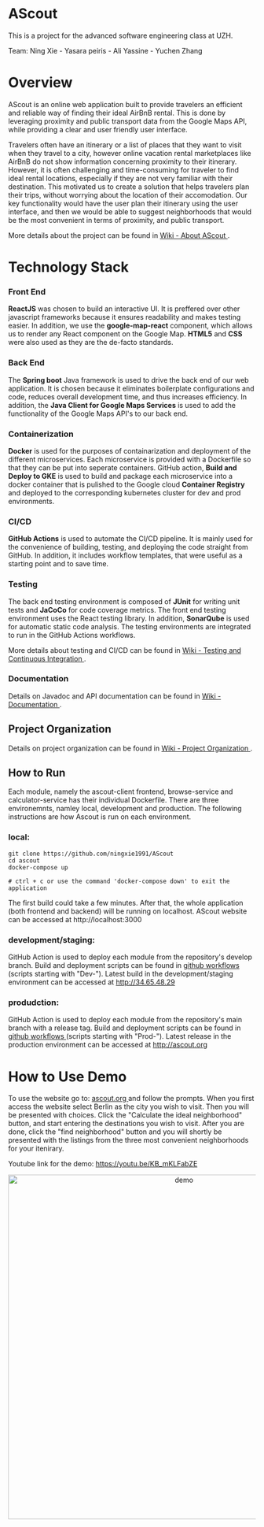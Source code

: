 # AScout

This is a project for the advanced software engineering class at UZH. 

Team: Ning Xie - Yasara peiris - Ali Yassine - Yuchen Zhang

# Overview 

AScout is an online web application built to provide travelers an efficient and reliable way of finding their ideal AirBnB rental. This is done by leveraging proximity and public transport data from the Google Maps API, while providing a clear and user friendly user interface. 

Travelers often have an itinerary or a list of places that they want to visit when they travel to a city, however online vacation rental marketplaces like AirBnB do not show information concerning proximity to their itinerary. However, it is often challenging and time-consuming for traveler to find ideal rental locations, especially if they are not very familiar with their destination. This motivated us to create a solution that helps travelers plan their trips, without worrying about the location of their accomodation. Our key functionality would have the user plan their itinerary using the user interface, and then we would be able to suggest neighborhoods that would be the most convenient in terms of proximity, and public transport.

More details about the project can be found in <a href="https://github.com/ningxie1991/AScout/wiki/About-AScout"> Wiki - About AScout </a>.

# Technology Stack

### Front End

**ReactJS** was chosen to build an interactive UI. It is preffered over other javascript frameworks because it ensures readability and makes testing easier. In addition, we use the **google-map-react** component, which allows us to render any React component on the Google Map. **HTML5** and **CSS** were also used as they are the de-facto standards.

### Back End

The **Spring boot** Java framework is used to drive the back end of our web application. It is chosen because it eliminates boilerplate configurations and code, reduces overall development time, and thus increases efficiency. In addition, the **Java Client for Google Maps Services** is used to add the functionality of the Google Maps API's to our back end.

### Containerization

**Docker** is used for the purposes of containarization and deployment of the different microservices. Each microservice is provided with a Dockerfile so that they can be put into seperate containers. GitHub action, **Build and Deploy to GKE** is used to build and package each microservice into a docker container that is pulished to the Google cloud **Container Registry** and deployed to the corresponding kubernetes cluster for dev and prod environments. 

### CI/CD

**GitHub Actions** is used to automate the CI/CD pipeline. It is mainly used for the convenience of building, testing, and deploying the code straight from GitHub. In addition, it includes workflow templates, that were useful as a starting point and to save time.

### Testing

The back end testing environment is composed of **JUnit** for writing unit tests and **JaCoCo** for code coverage metrics. The front end testing environment uses the React testing library. In addition, **SonarQube** is used for automatic static code analysis. The testing environments are integrated to run in the GitHub Actions workflows.

More details about testing and CI/CD can be found in <a href="https://github.com/ningxie1991/AScout/wiki/Testing-and-Continuous-Integration"> Wiki - Testing and Continuous Integration </a>.

### Documentation

Details on Javadoc and API documentation can be found in <a href="https://github.com/ningxie1991/AScout/wiki/Documentation"> Wiki - Documentation </a>.
 
## Project Organization

Details on project organization can be found in <a href="https://github.com/ningxie1991/AScout/wiki/Project-Organization"> Wiki - Project Organization </a>.

## How to Run

Each module, namely the ascout-client frontend, browse-service and calculator-service has their individual Dockerfile. There are three environemnts, namley local, development and production. The following instructions are how Ascout is run on each environment.

### local: 
```
git clone https://github.com/ningxie1991/AScout
cd ascout
docker-compose up

# ctrl + c or use the command 'docker-compose down' to exit the application
```
The first build could take a few minutes. After that, the whole application (both frontend and backend) will be running on localhost. AScout website can be accessed at http://localhost:3000

### development/staging:

GitHub Action is used to deploy each module from the repository's develop branch. 
Build and deployment scripts can be found in <a href="https://github.com/ningxie1991/AScout/tree/main/.github/workflows"> github workflows </a> (scripts starting with "Dev-"). 
Latest build in the development/staging environment can be accessed at http://34.65.48.29

### produdction:

GitHub Action is used to deploy each module from the repository's main branch with a release tag. 
Build and deployment scripts can be found in <a href="https://github.com/ningxie1991/AScout/tree/main/.github/workflows"> github workflows </a> (scripts starting with "Prod-").
Latest release in the production environment can be accessed at http://ascout.org
      
# How to Use Demo

To use the website go to: <a href="http://ascout.org/"> ascout.org </a> and follow the prompts. When you first access the website select Berlin as the city you wish to visit. Then you will be presented with choices. Click the "Calculate the ideal neighborhood" button, and start entering the destinations you wish to visit. After you are done, click the "find neighborhood" button and you will shortly be presented with the listings from the three most convenient neighborhoods for your itenirary.

Youtube link for the demo: https://youtu.be/KB_mKLFabZE

<p align="center">
  <img width="700" align="center" href="https://youtu.be/KB_mKLFabZE" src="https://github.com/ningxie1991/AScout/blob/develop/images/Wiki/demoascout.gif" alt="demo"/>
</p>



